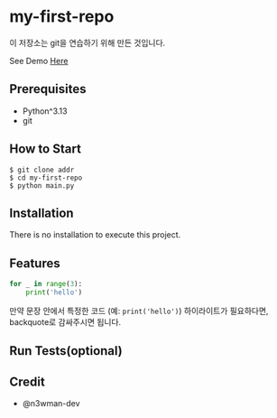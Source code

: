 # my-first-repo

이 저장소는 git을 연습하기 위해 만든 것입니다.

See Demo [Here](https://www.google.com/)

## Prerequisites

- Python^3.13
- git

## How to Start

```shell
$ git clone addr
$ cd my-first-repo
$ python main.py
```

## Installation

There is no installation to execute this project.

## Features

```python
for _ in range(3):
    print('hello')
```

만약 문장 안에서 특정한 코드 (예: `print('hello')`) 하이라이트가 필요하다면, backquote로 감싸주시면 됩니다.

## Run Tests(optional)

## Credit

- @n3wman-dev
